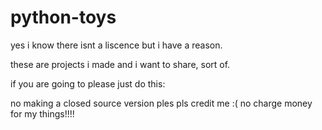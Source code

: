 # python-toys

yes i know there isnt a liscence but i have a reason. 

these are projects i made and i want to share, sort of.

if you are going to please just do this:

  no making a closed source version ples
  pls credit me :(
  no charge money for my things!!!!
